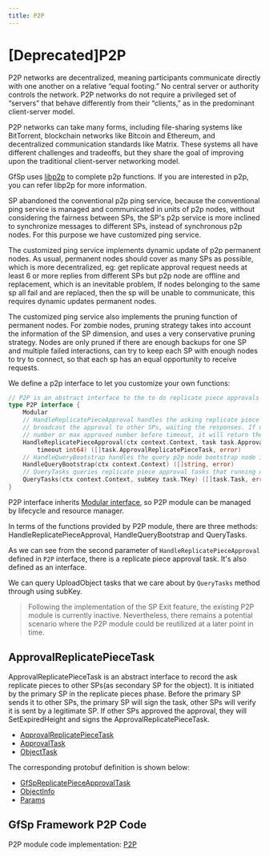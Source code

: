 ```yaml
---
title: P2P
---
```


# [Deprecated]P2P

P2P networks are decentralized, meaning participants communicate directly with one another on a relative “equal footing.” No central server or authority controls the network. P2P networks do not require a privileged set of “servers” that behave differently from their “clients,” as in the predominant client-server model.

P2P networks can take many forms, including file-sharing systems like BitTorrent, blockchain networks like Bitcoin and Ethereum, and decentralized communication standards like Matrix. These systems all have different challenges and tradeoffs, but they share the goal of improving upon the traditional client-server networking model.

GfSp uses [libp2p](https://github.com/libp2p/go-libp2p) to complete p2p functions. If you are interested in p2p, you can refer libp2p for more information.

SP abandoned the conventional p2p ping service, because the conventional ping service is managed and communicated in units of p2p nodes, without considering the fairness between SPs, the SP's p2p service is more inclined to synchronize messages to different SPs, instead of synchronous p2p nodes. For this purpose we have customized ping service.

The customized ping service implements dynamic update of p2p permanent nodes. As usual, permanent nodes should cover as many SPs as possible, which is more decentralized, eg: get replicate approval request needs at least 6 or more replies from different SPs but p2p node are offline and replacement, which is an inevitable problem, If nodes belonging to the same sp all fail and are replaced, then the sp will be unable to communicate, this requires dynamic updates permanent nodes.

The customized ping service also implements the pruning function of permanent nodes. For zombie nodes, pruning strategy takes into account the information of the SP dimension, and uses a very conservative pruning strategy. Nodes are only pruned if there are enough backups for one SP and multiple failed interactions, can try to keep each SP with enough nodes to try to connect, so that each sp has an equal opportunity to receive requests.

We define a p2p interface to let you customize your own functions:

``` go
// P2P is an abstract interface to the to do replicate piece approvals between SPs.
type P2P interface {
    Modular
    // HandleReplicatePieceApproval handles the asking replicate piece approval, it will
    // broadcast the approval to other SPs, waiting the responses. If up to min approved
    // number or max approved number before timeout, it will return the approvals.
    HandleReplicatePieceApproval(ctx context.Context, task task.ApprovalReplicatePieceTask, min, max int32,
        timeout int64) ([]task.ApprovalReplicatePieceTask, error)
    // HandleQueryBootstrap handles the query p2p node bootstrap node info.
    HandleQueryBootstrap(ctx context.Context) ([]string, error)
    // QueryTasks queries replicate piece approval tasks that running on p2p by task sub-key.
    QueryTasks(ctx context.Context, subKey task.TKey) ([]task.Task, error)
}
```

P2P interface inherits [Modular interface](./common/lifecycle_modular.md#modular-interface), so P2P module can be managed by lifecycle and resource manager.

In terms of the functions provided by P2P module, there are three methods: HandleReplicatePieceApproval, HandleQueryBootstrap and QueryTasks.

As we can see from the second parameter of `HandleReplicatePieceApproval` defined in `P2P` interface, there is a replicate piece approval task. It's also defined as an interface.

We can query UploadObject tasks that we care about by `QueryTasks` method through using subKey.

> Following the implementation of the SP Exit feature, the existing P2P module is currently inactive. Nevertheless, there remains a potential scenario where the P2P module could be reutilized at a later point in time.

## ApprovalReplicatePieceTask

ApprovalReplicatePieceTask is an abstract interface to record the ask replicate pieces to other SPs(as secondary SP for the object). It is initiated by the primary SP in the replicate pieces phase. Before the primary SP sends it to other SPs, the primary SP will sign the task, other SPs will verify it is sent by a legitimate SP. If other SPs approved the approval, they will SetExpiredHeight and signs the ApprovalReplicatePieceTask.

- [ApprovalReplicatePieceTask](./common/task.md#approvalreplicatepiecetask)
- [ApprovalTask](./common/task.md#approvaltask)
- [ObjectTask](./common/task.md#objecttask)

The corresponding protobuf definition is shown below:

- [GfSpReplicatePieceApprovalTask](./common/proto.md#gfspreplicatepieceapprovaltask-proto)
- [ObjectInfo](./common/proto.md#objectinfo-proto)
- [Params](./common/proto.md#params-proto)

## GfSp Framework P2P Code

P2P module code implementation: [P2P](https://github.com/zkMeLabs/mechain-storage-provider/tree/master/modular/p2p)

